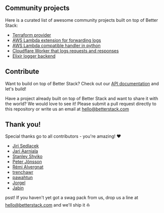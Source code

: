 ## Community projects
Here is a curated list of awesome community projects built on top of Better Stack:

- [Terraform provider](https://github.com/BetterStackHQ/terraform-provider-better-uptime)
- [AWS Lambda extension for forwarding logs](https://github.com/stockstory/logtail-lambda-extension)
- [AWS Lambda compatible handler in python](https://gist.github.com/trenchawr/6183e7322126b251b0edb5eeb430f74d)
- [Cloudflare Worker that logs requests and responses](https://github.com/iamwarning/cloudflare-worker-jorgel)
- [Elixir logger backend](https://github.com/towhans/betterstack_logger_backend)

## Contribute
Want to build on top of Better Stack? Check out our [API documentation](https://betterstack.com/docs/logs/api/getting-started/) and let's build!

Have a project already built on top of Better Stack and want to share it with the world? We would love to see it! Please submit a pull request directly to this repository or write us an email at hello@betterstack.com

## Thank you!
Special thanks go to all contributors - you're amazing! ❤️

- [Jiri Sedlacek](https://github.com/towhans)
- [Jari Aarniala](https://github.com/codeflows)
- [Stanley Shyiko](https://github.com/shyiko)
- [Peter Jönsson](https://github.com/peter-hippo)
- [Rémi Alvergnat](https://github.com/Toilal)
- [trenchawr](https://github.com/trenchawr)
- [pawahtun](https://github.com/pawahtun)
- [Jorgel](https://github.com/iamwarning)
- [Jabin](https://github.com/jabinb)


psst! If you haven't yet got a swag pack from us, drop us a line at hello@betterstack.com and we'll ship it ⛵️
